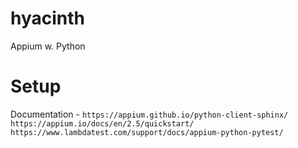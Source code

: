 # hyacinth

Appium w. Python

# Setup

Documentation  - `https://appium.github.io/python-client-sphinx/`
`https://appium.io/docs/en/2.5/quickstart/`
`https://www.lambdatest.com/support/docs/appium-python-pytest/`
